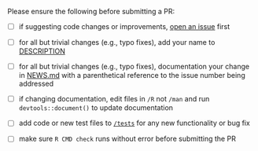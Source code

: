 Please ensure the following before submitting a PR:

 - [ ] if suggesting code changes or improvements, [open an issue](https://github.com/cloudyr/aws.ses/issues/new) first
 - [ ] for all but trivial changes (e.g., typo fixes), add your name to [DESCRIPTION](https://github.com/cloudyr/aws.ses/blob/master/DESCRIPTION)
 - [ ] for all but trivial changes (e.g., typo fixes), documentation your change in [NEWS.md](https://github.com/cloudyr/aws.ses/blob/master/NEWS.md) with a parenthetical reference to the issue number being addressed
 - [ ] if changing documentation, edit files in `/R` not `/man` and run `devtools::document()` to update documentation
 - [ ] add code or new test files to [`/tests`](https://github.com/cloudyr/aws.ses/tree/master/tests/testthat) for any new functionality or bug fix
 - [ ] make sure `R CMD check` runs without error before submitting the PR

